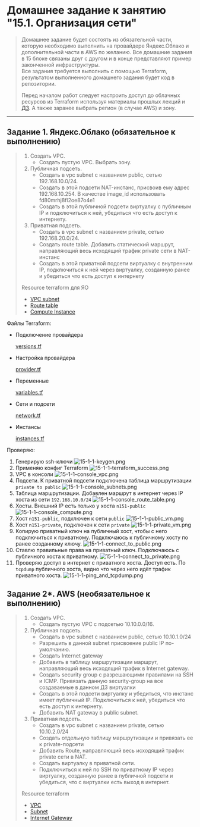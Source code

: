 # Домашнее задание к занятию "15.1. Организация сети"

> Домашнее задание будет состоять из обязательной части, которую необходимо выполнить на провайдере Яндекс.Облако и дополнительной части в AWS по желанию. Все домашние задания в 15 блоке связаны друг с другом и в конце представляют пример законченной инфраструктуры.  
> Все задания требуется выполнить с помощью Terraform, результатом выполненного домашнего задания будет код в репозитории. 
> 
> Перед началом работ следует настроить доступ до облачных ресурсов из Terraform используя материалы прошлых лекций и [ДЗ](https://github.com/netology-code/virt-homeworks/tree/master/07-terraform-02-syntax ). А также заранее выбрать регион (в случае AWS) и зону.

---
## Задание 1. Яндекс.Облако (обязательное к выполнению)

> 1. Создать VPC.
>       - Создать пустую VPC. Выбрать зону.
> 2. Публичная подсеть.
>       - Создать в vpc subnet с названием public, сетью 192.168.10.0/24.
>       - Создать в этой подсети NAT-инстанс, присвоив ему адрес 192.168.10.254. В качестве image_id использовать fd80mrhj8fl2oe87o4e1
>       - Создать в этой публичной подсети виртуалку с публичным IP и подключиться к ней, убедиться что есть доступ к интернету.
> 3. Приватная подсеть.
>       - Создать в vpc subnet с названием private, сетью 192.168.20.0/24.
>       - Создать route table. Добавить статический маршрут, направляющий весь исходящий трафик private сети в NAT-инстанс
>       - Создать в этой приватной подсети виртуалку с внутренним IP, подключиться к ней через виртуалку, созданную ранее и убедиться что есть доступ к интернету
> 
> Resource terraform для ЯО
> - [VPC subnet](https://registry.terraform.io/providers/yandex-cloud/yandex/latest/docs/resources/vpc_subnet)
> - [Route table](https://registry.terraform.io/providers/yandex-cloud/yandex/latest/docs/resources/vpc_route_table)
> - [Compute Instance](https://registry.terraform.io/providers/yandex-cloud/yandex/latest/docs/resources/compute_instance)

Файлы Terraform:

* Подключение провайдера
    
    [versions.tf](./15.1/yandex/versions.tf)

* Настройка провайдера
    
    [provider.tf](./15.1/yandex/provider.tf)

* Переменные
    
    [variables.tf](./15.1/yandex/variables.tf)

* Сети и подсети
    
    [network.tf](./15.1/yandex/network.tf)

* Инстансы
    
    [instances.tf](./15.1/yandex/instances.tf)

Проверяю:
1. Генерирую ssh-ключи
![15-1-1-keygen.png](./media/15-1-1-keygen.png)
1. Применяю конфиг Terraform
![15-1-1-terraform_success.png](./media/15-1-1-terraform_success.png)
1. VPC в консоли
![15-1-1-console_vpc.png](./media/15-1-1-console_vpc.png)
1. Подсети. К приватной подсети подключена таблица маршрутизации `private to public`
![15-1-1-console_subnets.png](./media/15-1-1-console_subnets.png)
1. Таблица маршрутизации. Добавлен маршрут в интернет через IP хоста из сети `192.168.10.0/24`
![15-1-1-console_route_table.png](./media/15-1-1-console_route_table.png)
1. Хосты. Внешний IP есть только у хоста `n151-public`
![15-1-1-console_compute.png](./media/15-1-1-console_compute.png)
1. Хост `n151-public`, подключен к сети `public`
![15-1-1-public_vm.png](./media/15-1-1-public_vm.png)
1. Хост `n151-private`, подключен к сети `private`
![15-1-1-private_vm.png](./media/15-1-1-private_vm.png)
1. Копирую приватный ключ на публичный хост, чтобы с него подключиться к приватному. Подключаюсь к публичному хосту по ранее созданному ключу.
![15-1-1-connect_to_public.png](./media/15-1-1-connect_to_public.png)
1. Ставлю правильные права на приватный ключ. Подключаюсь с публичного хоста к приватному.
![15-1-1-connect_to_private.png](./media/15-1-1-connect_to_private.png)
1. Проверяю доступ в интернет с приватного хоста. Доступ есть. По `tcpdump` публичного хоста, видно что через него идёт трафик приватного хоста.
![15-1-1-ping_and_tcpdump.png](./media/15-1-1-ping_and_tcpdump.png)

## Задание 2*. AWS (необязательное к выполнению)

> 1. Создать VPC.
>       - Cоздать пустую VPC с подсетью 10.10.0.0/16.
> 2. Публичная подсеть.
>       - Создать в vpc subnet с названием public, сетью 10.10.1.0/24
>       - Разрешить в данной subnet присвоение public IP по-умолчанию. 
>       - Создать Internet gateway 
>       - Добавить в таблицу маршрутизации маршрут, направляющий весь исходящий трафик в Internet gateway.
>       - Создать security group с разрешающими правилами на SSH и ICMP. Привязать данную security-group на все создаваемые в данном ДЗ виртуалки
>       - Создать в этой подсети виртуалку и убедиться, что инстанс имеет публичный IP. Подключиться к ней, убедиться что есть доступ к интернету.
>       - Добавить NAT gateway в public subnet.
> 3. Приватная подсеть.
>       - Создать в vpc subnet с названием private, сетью 10.10.2.0/24
>       - Создать отдельную таблицу маршрутизации и привязать ее к private-подсети
>       - Добавить Route, направляющий весь исходящий трафик private сети в NAT.
>       - Создать виртуалку в приватной сети.
>       - Подключиться к ней по SSH по приватному IP через виртуалку, созданную ранее в публичной подсети и убедиться, что с виртуалки есть выход в интернет.
> 
> Resource terraform
> - [VPC](https://registry.terraform.io/providers/hashicorp/aws/latest/docs/resources/vpc)
> - [Subnet](https://registry.terraform.io/providers/hashicorp/aws/latest/docs/resources/subnet)
> - [Internet Gateway](https://registry.terraform.io/providers/hashicorp/aws/latest/docs/resources/internet_gateway)
